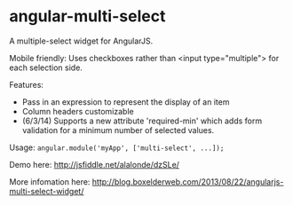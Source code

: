angular-multi-select
========================

A multiple-select widget for AngularJS.

Mobile friendly: Uses checkboxes rather than &lt;input type="multiple"&gt; for each selection side. 

Features:
* Pass in an expression to represent the display of an item
* Column headers customizable
* (6/3/14) Supports a new attribute 'required-min' which adds form validation for a minimum number of selected values.

Usage:
`angular.module('myApp', ['multi-select', ...]);`

Demo here: http://jsfiddle.net/alalonde/dzSLe/

More infomation here: http://blog.boxelderweb.com/2013/08/22/angularjs-multi-select-widget/

